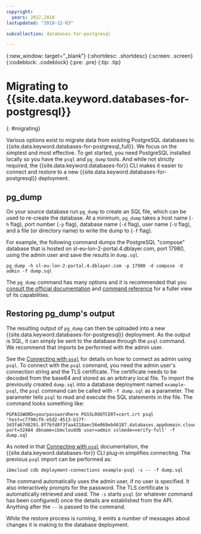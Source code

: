 ```yaml
---
copyright:
  years: 2017,2018
lastupdated: "2018-12-03"

subcollection: databases-for-postgresql

---
```


{:new_window: target="_blank"}
{:shortdesc: .shortdesc}
{:screen: .screen}
{:codeblock: .codeblock}
{:pre: .pre}
{:tip: .tip}

# Migrating to {{site.data.keyword.databases-for-postgresql}}
{: #migrating}

Various options exist to migrate data from existing PostgreSQL databases to {{site.data.keyword.databases-for-postgresql_full}}. We focus on the simplest and most effective. To get started, you need PostgreSQL installed locally so you have the `psql` and `pg_dump` tools. And while not strictly required, the {{site.data.keyword.databases-for}} CLI makes it easier to connect and restore to a new {{site.data.keyword.databases-for-postgresql}} deployment. 

## pg_dump

On your source database run `pg_dump` to create an SQL file, which can be used to re-create the database. At a minimum, `pg_dump` takes a host name (`-h` flag), port number (`-p` flag), database name (`-d` flag), user name (`-U` flag), and a file (or directory name) to write the dump to (`-f` flag). 

For example, the following command dumps the PostgreSQL "compose" database that is hosted on sl-eu-lon-2-portal.4.dblayer.com, port 17980, using the admin user and save the results in `dump.sql`.

```shell
pg_dump -h sl-eu-lon-2-portal.4.dblayer.com -p 17980 -d compose -U admin -f dump.sql
```

The `pg_dump` command has many options and it is recommended that you [consult the official documentation](https://www.postgresql.org/docs/9.6/static/backup-dump.html) and [command reference](https://www.postgresql.org/docs/9.6/static/app-pgdump.html) for a fuller view of its capabilities.

## Restoring pg_dump's output

The resulting output of `pg_dump` can then be uploaded into a new {{site.data.keyword.databases-for-postgresql}} deployment. As the output is SQL, it can simply be sent to the database through the `psql` command. We recommend that imports be performed with the admin user. 

See the [Connecting with `psql`](/docs/services/databases-for-postgresql?topic=databases-for-postgresql-connecting-psql) for details on how to connect as admin using `psql`. To connect with the `psql` command, you need the admin user's connection string and the TLS certificate. The certificate needs to be decoded from the base64 and stored as an arbitrary local file.  To import the previously created `dump.sql` into a database deployment named `example-psql`, the `psql` command can be called with `-f dump.sql` as a parameter. The parameter tells `psql` to read and execute the SQL statements in the file. The command looks something like:

```shell
PGPASSWORD=yourpasswordhere PGSSLROOTCERT=cert.crt psql 'host=c7798cf6-e5d2-4513-b17f-3d3fa67d8291.8f7bfd8f3faa4218aec56e069eb46187.databases.appdomain.cloud port=32484 dbname=ibmclouddb user=admin sslmode=verify-full' -f dump.sql
```

As noted in that [Connecting with `psql`](/docs/services/databases-for-postgresql?topic=databases-for-postgresql-connecting-psql) documentation, the {{site.data.keyword.databases-for}} CLI plug-in simplifies connecting. The previous `psql` import can be performed as:

```shell
ibmcloud cdb deployment-connections example-psql -s -- -f dump.sql
```

The command automatically uses the admin user, if no user is specified. It also interactively prompts for the password. The TLS certificate is automatically retrieved and used. The `-s` starts `psql` (or whatever command has been configured) once the details are established from the API. Anything after the `--` is passed to the command.

While the restore process is running, it emits a number of messages about changes it is making to the database deployment.